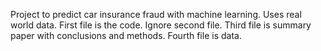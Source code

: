 Project to predict car insurance fraud with machine learning. Uses real world data. First file is the code. Ignore second  file.
Third file is summary paper with conclusions and methods. Fourth file is data. 
